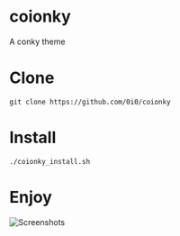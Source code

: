 # coionky
A conky theme

# Clone
    git clone https://github.com/0i0/coionky

# Install

    ./coionky_install.sh

# Enjoy

![Screenshots](https://i.imgur.com/MYGmbl7.png)
